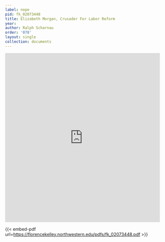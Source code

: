 ```yaml
---
label: nope
pid: fk_02073448
title: Elizabeth Morgan, Crusader For Labor Reform
year:
author: Ralph Scharnau
order: '078'
layout: single
collection: documents
---
```

<iframe src="https://northwestern.app.box.com/embed/s/js87nqy25cgkk62wbbc83rjk1ophe87q?sortColumn=date&view=list" width="100%" height="550" frameborder="0" allowfullscreen webkitallowfullscreen msallowfullscreen></iframe>


{{< embed-pdf url=https://florencekelley.northwestern.edu/pdfs/fk_02073448.pdf >}}